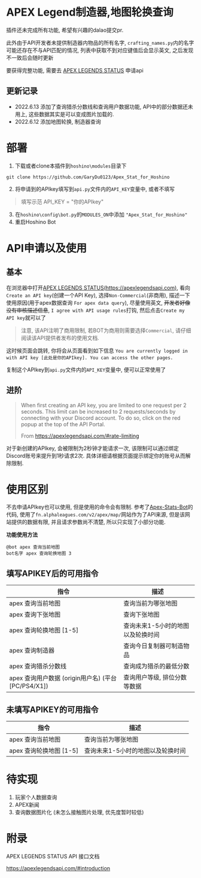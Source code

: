 # APEX Legend制造器,地图轮换查询

插件还未完成所有功能, 希望有兴趣的dalao提交pr.

此外由于API开发者未提供制造器内物品的所有名字, `crafting_names.py`内的名字可能还存在不与API匹配的情况, 
列表中获取不到对应键值后会显示英文, 之后发现不一致后会随时更新

要获得完整功能, 需要去 [APEX LEGENDS STATUS](https://apexlegendsapi.com) 申请api

## 更新记录

- 2022.6.13 添加了查询猎杀分数线和查询用户数据功能, API中的部分数据还未用上, 这些数据其实是可以变成图片加载的.
- 2022.6.12 添加地图轮换, 制造器查询



# 部署
1. 下载或者clone本插件到`hoshino\modules`目录下
```shell
git clone https://github.com/GaryDu0123/Apex_Stat_for_Hoshino
```
2. 将申请到的APIkey填写到`api.py`文件内的`API_KEY`变量中, 或者不填写
> 填写示范 API_KEY = "你的APIkey"
3. 在`hoshino\config\bot.py`的`MODULES_ON`中添加 `"Apex_Stat_for_Hoshino"`
4. 重启Hoshino Bot

# API申请以及使用
## 基本
在浏览器中打开[APEX LEGENDS STATUS(https://apexlegendsapi.com)](https://apexlegendsapi.com),
看向`Create an API key`(创建一个API Key), 选择`Non-Commercial`(非商用), 
描述一下使用原因(用于apex数据查询 `For apex data query`), 尽量使用英文, ~~开发者好像没有审核描述信息~~, `I agree with API usage rules`打钩, 然后点击`Create my API key`就可以了

> 注意, 该API注明了商用限制, 若BOT为商用则需要选择`Commercial`, 请仔细阅读该API提供者发布的使用文档.

这时候页面会跳转, 你将会从页面看到如下信息 `You are currently logged in with API key [此处是你的APIkey]. You can access the other pages.`

复制这个APIkey到`api.py`文件内的`API_KEY`变量中, 便可以正常使用了

## 进阶
> When first creating an API key, you are limited to one request per 2 seconds. This limit can be increased to 2 requests/seconds by connecting with your Discord account. To do so, click on the red popup at the top of the API Portal.
> 
> From https://apexlegendsapi.com/#rate-limiting

对于新创建的APIkey, 会被限制为2秒钟才能请求一次, 该限制可以通过绑定Discord账号来提升到1秒请求2次.
具体详细请根据页面提示绑定你的账号从而解除限制.

# 使用区别
不去申请APIkey也可以使用, 但是使用的命令会有限制. 参考了[Apex-Stats-Bot](https://github.com/StryderDev/Apex-Stats-Bot)的代码, 使用了`fn.alphaleagues.com/v2/apex/map/`网站作为了API来源, 但是该网站提供的数据有限, 并且请求参数尚不清楚, 所以只实现了小部分功能.

**功能使用方法**

```
@bot apex 查询当前地图
bot名字 apex 查询轮换地图 3
```

## 填写APIKEY后的可用指令

| 指令                                         | 描述                              |
| -------------------------------------------- | --------------------------------- |
| apex 查询当前地图                            | 查询当前为哪张地图                |
| apex 查询下张地图                            | 查询下张地图                      |
| apex 查询轮换地图 [1-5]                      | 查询未来1-5小时的地图以及轮换时间 |
| apex 查询制造器                              | 查询今日复制器可制造物品          |
| apex 查询猎杀分数线                          | 查询成为猎杀的最低分数            |
| apex 查询用户数据 (origin用户名) (平台[PC/PS4/X1]) | 查询用户等级, 排位分数等数据      |

## 未填写APIKEY的可用指令

| 指令                    | 描述                              |
| ----------------------- | --------------------------------- |
| apex 查询当前地图       | 查询当前为哪张地图                |
| apex 查询轮换地图 [1-5] | 查询未来1-5小时的地图以及轮换时间 |

# 待实现

1. 玩家个人数据查询
2. APEX新闻
3. 查询数据图片化 (未怎么接触图片处理, 优先度暂时较低)



# 附录

APEX LEGENDS STATUS API 接口文档

https://apexlegendsapi.com/#introduction